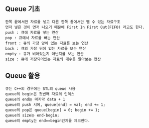 ## Queue 기초
    한쪽 끝에서만 자료를 넣고 다른 한쪽 끝에서만 뺄 수 있는 자료구조
    먼저 넣은 것이 먼저 나오기 때문에 First In First Out(FIFO) 라고도 한다.
    push : 큐에 자료를 넣는 연산
    pop : 큐에서 자료를 빼는 연산
    front : 큐의 가장 앞에 있는 자료를 보는 연산
    back : 큐의 가장 뒤에 있는 자료를 보는 연산
    empty : 큐가 비어있는지 아닌지를 보는 연산
    size : 큐에 저장되어있는 자료의 개수를 알아보는 연산

## Queue 활용
    큐는 C++의 경우에는 STL의 queue 사용
    queue의 begin은 첫번째 자료의 인덱스
    queue의 end는 마지막 data + 1
    queue의 push 시에, queue[end] = val; end += 1;
    queue의 pop은 queue[begin] = 0; begin += 1;
    queue의 size는 end-begin;
    queue의 empty는 end==begin인지를 체크한다.
